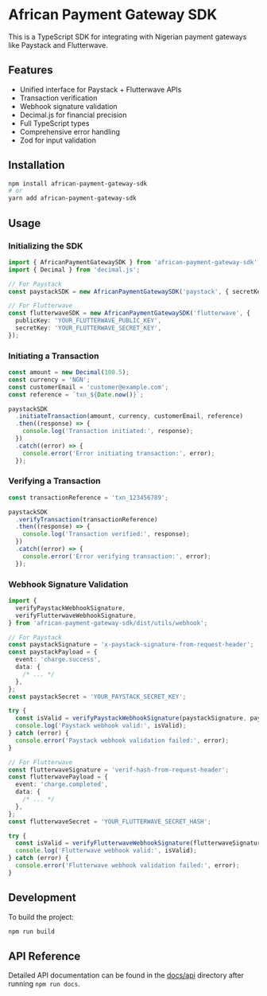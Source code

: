 # African Payment Gateway SDK

This is a TypeScript SDK for integrating with Nigerian payment gateways like Paystack and Flutterwave.

## Features

- Unified interface for Paystack + Flutterwave APIs
- Transaction verification
- Webhook signature validation
- Decimal.js for financial precision
- Full TypeScript types
- Comprehensive error handling
- Zod for input validation

## Installation

```bash
npm install african-payment-gateway-sdk
# or
yarn add african-payment-gateway-sdk
```

## Usage

### Initializing the SDK

```typescript
import { AfricanPaymentGatewaySDK } from 'african-payment-gateway-sdk';
import { Decimal } from 'decimal.js';

// For Paystack
const paystackSDK = new AfricanPaymentGatewaySDK('paystack', { secretKey: 'YOUR_PAYSTACK_SECRET_KEY' });

// For Flutterwave
const flutterwaveSDK = new AfricanPaymentGatewaySDK('flutterwave', {
  publicKey: 'YOUR_FLUTTERWAVE_PUBLIC_KEY',
  secretKey: 'YOUR_FLUTTERWAVE_SECRET_KEY',
});
```

### Initiating a Transaction

```typescript
const amount = new Decimal(100.5);
const currency = 'NGN';
const customerEmail = 'customer@example.com';
const reference = `txn_${Date.now()}`;

paystackSDK
  .initiateTransaction(amount, currency, customerEmail, reference)
  .then((response) => {
    console.log('Transaction initiated:', response);
  })
  .catch((error) => {
    console.error('Error initiating transaction:', error);
  });
```

### Verifying a Transaction

```typescript
const transactionReference = 'txn_123456789';

paystackSDK
  .verifyTransaction(transactionReference)
  .then((response) => {
    console.log('Transaction verified:', response);
  })
  .catch((error) => {
    console.error('Error verifying transaction:', error);
  });
```

### Webhook Signature Validation

```typescript
import {
  verifyPaystackWebhookSignature,
  verifyFlutterwaveWebhookSignature,
} from 'african-payment-gateway-sdk/dist/utils/webhook';

// For Paystack
const paystackSignature = 'x-paystack-signature-from-request-header';
const paystackPayload = {
  event: 'charge.success',
  data: {
    /* ... */
  },
};
const paystackSecret = 'YOUR_PAYSTACK_SECRET_KEY';

try {
  const isValid = verifyPaystackWebhookSignature(paystackSignature, paystackPayload, paystackSecret);
  console.log('Paystack webhook valid:', isValid);
} catch (error) {
  console.error('Paystack webhook validation failed:', error);
}

// For Flutterwave
const flutterwaveSignature = 'verif-hash-from-request-header';
const flutterwavePayload = {
  event: 'charge.completed',
  data: {
    /* ... */
  },
};
const flutterwaveSecret = 'YOUR_FLUTTERWAVE_SECRET_HASH';

try {
  const isValid = verifyFlutterwaveWebhookSignature(flutterwaveSignature, flutterwavePayload, flutterwaveSecret);
  console.log('Flutterwave webhook valid:', isValid);
} catch (error) {
  console.error('Flutterwave webhook validation failed:', error);
}
```

## Development

To build the project:

```bash
npm run build
```

## API Reference

Detailed API documentation can be found in the [docs/api](./docs/api) directory after running `npm run docs`.
